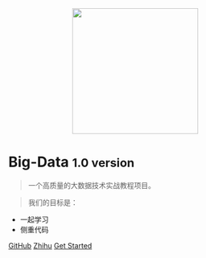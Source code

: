 <div align=center>
<img src="https://gitee.com/shenhao-stu/picgo/raw/master/Big-Data/logo.png" width="250">
</div>


# Big-Data <small>1.0 version</small>

> 一个高质量的大数据技术实战教程项目。

> 我们的目标是：

- 一起学习
- 侧重代码

[GitHub](https://github.com/shenhao-stu/Big-Data)
[Zhihu](https://www.zhihu.com/people/shenhao-63)
[Get Started](https://shenhao-stu.github.io/Big-Data/#/?id=Big-Data)